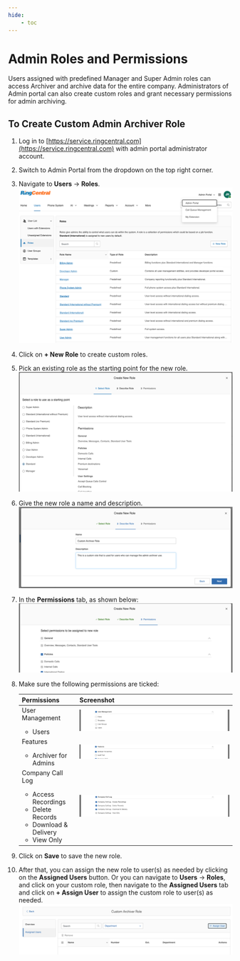 ```yaml
---
hide:
    - toc
---
```


# Admin Roles and Permissions

Users assigned with predefined Manager and Super Admin roles can access Archiver and archive data for the entire company. Administrators of Admin portal can also create custom roles and grant necessary permissions for admin archiving.

## To Create Custom Admin Archiver Role

1. Log in to [https://service.ringcentral.com](https://service.ringcentral.com) with admin portal administrator account.
2. Switch to Admin Portal from the dropdown on the top right corner.
3. Navigate to **Users** -> **Roles**.
   ![User Roles](./img/user-roles.png)
4. Click on **+ New Role** to create custom roles.
5. Pick an existing role as the starting point for the new role.
   ![Select Starting Point](./img/select-starting-role.png)
6. Give the new role a name and description.
   ![Naming Roles](./img/describe-role.png)
7. In the **Permissions** tab, as shown below:
   ![Permissions](./img/role-permissions-1.png)
8. Make sure the following permissions are ticked:

    | Permissions                                                                                                                    | Screenshot                                        |
    | ------------------------------------------------------------------------------------------------------------------------------ | ------------------------------------------------- |
    | User Management<br /><ul><li>Users</li></ul>                                                                                   | ![User Management](./img/role-permissions-2.png)  |
    | Features<br /><ul><li>Archiver for Admins</li></ul>                                                                            | ![Features](./img/role-permissions-3.png)         |
    | Company Call Log<br /><ul><li>Access Recordings</li><li>Delete Records</li><li>Download & Delivery</li><li>View Only</li></ul> | ![Company Call Log](./img/role-permissions-4.png) |

9. Click on **Save** to save the new role.
10. After that, you can assign the new role to user(s) as needed by clicking on the **Assigned Users** button. Or you can navigate to **Users** -> **Roles**, and click on your custom role, then navigate to the **Assigned Users** tab and click on **+ Assign User** to assign the custom role to user(s) as needed.
    ![Assigned Users](./img/assign-users.png)
